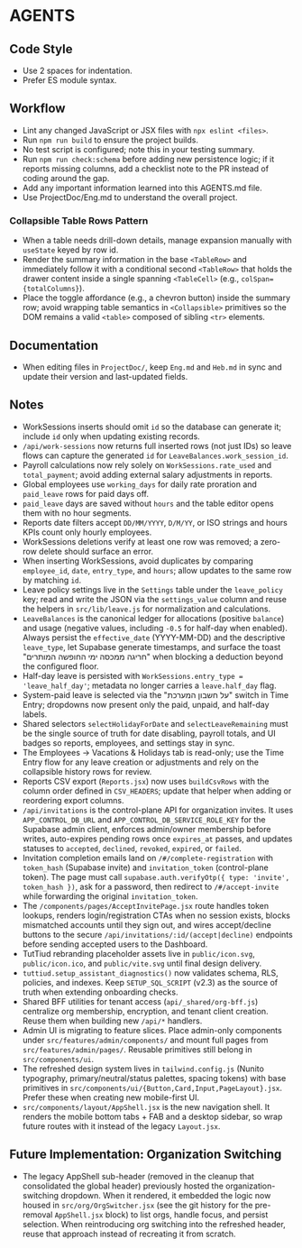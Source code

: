 # AGENTS

## Code Style
- Use 2 spaces for indentation.
- Prefer ES module syntax.

## Workflow
- Lint any changed JavaScript or JSX files with `npx eslint <files>`.
- Run `npm run build` to ensure the project builds.
- No test script is configured; note this in your testing summary.
- Run `npm run check:schema` before adding new persistence logic; if it reports missing columns, add a checklist note to the PR instead of coding around the gap.
- Add any important information learned into this AGENTS.md file.
- Use ProjectDoc/Eng.md to understand the overall project.

### Collapsible Table Rows Pattern
- When a table needs drill-down details, manage expansion manually with `useState` keyed by row id.
- Render the summary information in the base `<TableRow>` and immediately follow it with a conditional second `<TableRow>` that holds the drawer content inside a single spanning `<TableCell>` (e.g., `colSpan={totalColumns}`).
- Place the toggle affordance (e.g., a chevron button) inside the summary row; avoid wrapping table semantics in `<Collapsible>` primitives so the DOM remains a valid `<table>` composed of sibling `<tr>` elements.

## Documentation
- When editing files in `ProjectDoc/`, keep `Eng.md` and `Heb.md` in sync and update their version and last-updated fields.

## Notes
- WorkSessions inserts should omit `id` so the database can generate it; include `id` only when updating existing records.
- `/api/work-sessions` now returns full inserted rows (not just IDs) so leave flows can capture the generated `id` for `LeaveBalances.work_session_id`.
- Payroll calculations now rely solely on `WorkSessions.rate_used` and `total_payment`; avoid adding external salary adjustments in reports.
- Global employees use `working_days` for daily rate proration and `paid_leave` rows for paid days off.
- `paid_leave` days are saved without `hours` and the table editor opens them with no hour segments.
- Reports date filters accept `DD/MM/YYYY`, `D/M/YY`, or ISO strings and hours KPIs count only hourly employees.
- WorkSessions deletions verify at least one row was removed; a zero-row delete should surface an error.
- When inserting WorkSessions, avoid duplicates by comparing `employee_id`, `date`, `entry_type`, and `hours`; allow updates to the same row by matching `id`.
- Leave policy settings live in the `Settings` table under the `leave_policy` key; read and write the JSON via the `settings_value` column and reuse the helpers in `src/lib/leave.js` for normalization and calculations.
- `LeaveBalances` is the canonical ledger for allocations (positive `balance`) and usage (negative values, including `-0.5` for half-day when enabled). Always persist the `effective_date` (YYYY-MM-DD) and the descriptive `leave_type`, let Supabase generate timestamps, and surface the toast "חריגה ממכסה ימי החופשה המותרים" when blocking a deduction beyond the configured floor.
- Half-day leave is persisted with `WorkSessions.entry_type = 'leave_half_day'`; metadata no longer carries a `leave.half_day` flag.
- System-paid leave is selected via the "על חשבון המערכת" switch in Time Entry; dropdowns now present only the paid, unpaid, and half-day labels.
- Shared selectors `selectHolidayForDate` and `selectLeaveRemaining` must be the single source of truth for date disabling, payroll totals, and UI badges so reports, employees, and settings stay in sync.
- The Employees → Vacations & Holidays tab is read-only; use the Time Entry flow for any leave creation or adjustments and rely on the collapsible history rows for review.
- Reports CSV export (`Reports.jsx`) now uses `buildCsvRows` with the column order defined in `CSV_HEADERS`; update that helper when adding or reordering export columns.
- `/api/invitations` is the control-plane API for organization invites. It uses `APP_CONTROL_DB_URL` and `APP_CONTROL_DB_SERVICE_ROLE_KEY` for the Supabase admin client, enforces admin/owner membership before writes, auto-expires pending rows once `expires_at` passes, and updates statuses to `accepted`, `declined`, `revoked`, `expired`, or `failed`.
- Invitation completion emails land on `/#/complete-registration` with `token_hash` (Supabase invite) and `invitation_token` (control-plane token). The page must call `supabase.auth.verifyOtp({ type: 'invite', token_hash })`, ask for a password, then redirect to `/#/accept-invite` while forwarding the original `invitation_token`.
- The `/components/pages/AcceptInvitePage.jsx` route handles token lookups, renders login/registration CTAs when no session exists, blocks mismatched accounts until they sign out, and wires accept/decline buttons to the secure `/api/invitations/:id/(accept|decline)` endpoints before sending accepted users to the Dashboard.
- TutTiud rebranding placeholder assets live in `public/icon.svg`, `public/icon.ico`, and `public/vite.svg` until final design delivery.
- `tuttiud.setup_assistant_diagnostics()` now validates schema, RLS, policies, and indexes. Keep `SETUP_SQL_SCRIPT` (v2.3) as the source of truth when extending onboarding checks.
- Shared BFF utilities for tenant access (`api/_shared/org-bff.js`) centralize org membership, encryption, and tenant client creation. Reuse them when building new `/api/*` handlers.
- Admin UI is migrating to feature slices. Place admin-only components under `src/features/admin/components/` and mount full pages from `src/features/admin/pages/`. Reusable primitives still belong in `src/components/ui`.
- The refreshed design system lives in `tailwind.config.js` (Nunito typography, primary/neutral/status palettes, spacing tokens) with base primitives in `src/components/ui/{Button,Card,Input,PageLayout}.jsx`. Prefer these when creating new mobile-first UI.
- `src/components/layout/AppShell.jsx` is the new navigation shell. It renders the mobile bottom tabs + FAB and a desktop sidebar, so wrap future routes with it instead of the legacy `Layout.jsx`.

## Future Implementation: Organization Switching
- The legacy AppShell sub-header (removed in the cleanup that consolidated the global header) previously hosted the organization-switching dropdown. When it rendered, it embedded the logic now housed in `src/org/OrgSwitcher.jsx` (see the git history for the pre-removal `AppShell.jsx` block) to list orgs, handle focus, and persist selection. When reintroducing org switching into the refreshed header, reuse that approach instead of recreating it from scratch.
